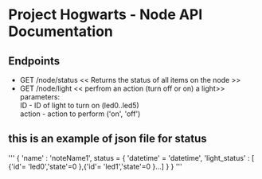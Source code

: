 # Project Hogwarts - Node API Documentation

## Endpoints

- GET /node/status  << Returns the status of all items on the node >> <br>
- GET /node/light << perfrom an action (turn off or on) a light>> <br>
    parameters: <br>
        ID - ID of light to turn on (led0..led5) <br>
        action - action to perform ('on', 'off') <br>


## this is an example of json file for status
'''
{
    'name' : 'noteName1',
    status = {
            'datetime' = 'datetime',
            'light_status' : [ {'id'= 'led0','state'=0 },{'id'= 'led1','state'=0 }...]
        }
}
'''
